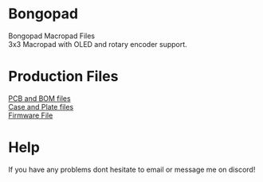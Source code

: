 # Bongopad
Bongopad Macropad Files\
3x3 Macropad with OLED and rotary encoder support.

# Production Files
[PCB and BOM files](/PCB/)\
[Case and Plate files](/3D%20Files/)\
[Firmware File](/Firmware/bongopad_vial.hex)

# Help
If you have any problems dont hesitate to email or message me on discord!